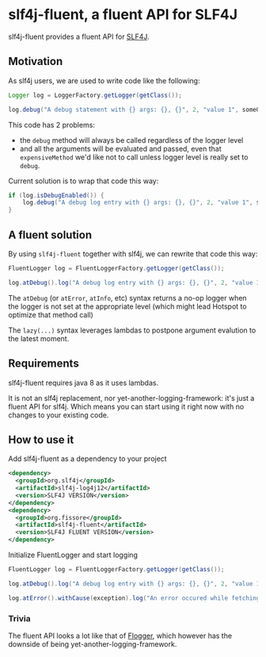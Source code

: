 # slf4j-fluent, a fluent API for SLF4J

slf4j-fluent provides a fluent API for [SLF4J](https://www.slf4j.org/).

## Motivation

As slf4j users, we are used to write code like the following:

```java
Logger log = LoggerFactory.getLogger(getClass());

log.debug("A debug statement with {} args: {}, {}", 2, "value 1", someObject.expensiveMethod());
```

This code has 2 problems: 
* the `debug` method will always be called regardless of the logger level
* and all the arguments will be evaluated and passed, even that `expensiveMethod` we'd like not to call unless logger level is really set to `debug`.

Current solution is to wrap that code this way:

```java
if (log.isDebugEnabled()) {
    log.debug("A debug log entry with {} args: {}, {}", 2, "value 1", someObject.expensiveMethod());    
}
```

## A fluent solution

By using `slf4j-fluent` together with slf4j, we can rewrite that code this way:

```java
FluentLogger log = FluentLoggerFactory.getLogger(getClass());

log.atDebug().log("A debug log entry with {} args: {}, {}", 2, "value 1", lazy(() -> someObject.expensiveMethod()));
```

The `atDebug` (or `atError`, `atInfo`, etc) syntax returns a no-op logger when the logger is not set at the appropriate level (which might lead Hotspot to optimize that method call)

The `lazy(...)` syntax leverages lambdas to postpone argument evalution to the latest moment.

## Requirements

slf4j-fluent requires java 8 as it uses lambdas.

It is not an slf4j replacement, nor yet-another-logging-framework: it's just a fluent API for slf4j. Which means you can start using it right now with no changes to your existing code.

## How to use it

Add slf4j-fluent as a dependency to your project

```xml
<dependency> 
  <groupId>org.slf4j</groupId>
  <artifactId>slf4j-log4j12</artifactId>
  <version>SLF4J VERSION</version>
</dependency>
<dependency> 
  <groupId>org.fissore</groupId>
  <artifactId>slf4j-fluent</artifactId>
  <version>SLF4J FLUENT VERSION</version>
</dependency>
```

Initialize FluentLogger and start logging

```java
FluentLogger log = FluentLoggerFactory.getLogger(getClass());

log.atDebug().log("A debug log entry with {} args: {}, {}", 2, "value 1", lazy(() -> someObject.expensiveMethod()));

log.atError().withCause(exception).log("An error occured while fetching user {}", user.getId());
```

### Trivia

The fluent API looks a lot like that of [Flogger](https://github.com/google/flogger), which however has the downside of being yet-another-logging-framework.